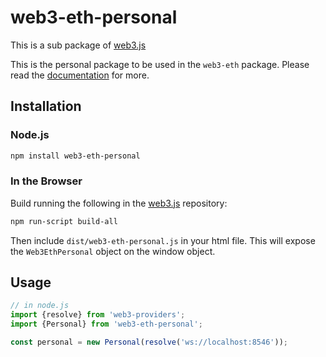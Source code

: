 # web3-eth-personal

This is a sub package of [web3.js][repo]

This is the personal package to be used in the `web3-eth` package.
Please read the [documentation][docs] for more.

## Installation

### Node.js

```bash
npm install web3-eth-personal
```

### In the Browser

Build running the following in the [web3.js][repo] repository:

```bash
npm run-script build-all
```

Then include `dist/web3-eth-personal.js` in your html file.
This will expose the `Web3EthPersonal` object on the window object.


## Usage

```js
// in node.js
import {resolve} from 'web3-providers';
import {Personal} from 'web3-eth-personal';

const personal = new Personal(resolve('ws://localhost:8546'));
```


[docs]: http://web3js.readthedocs.io/en/1.0/
[repo]: https://github.com/ethereum/web3.js


